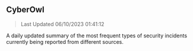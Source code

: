 ## CyberOwl 
> Last Updated 06/10/2023 01:41:12 


A daily updated summary of the most frequent types of security incidents currently being reported from different sources.


